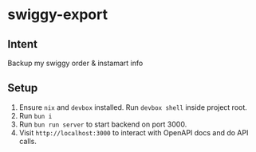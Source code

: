 # swiggy-export

## Intent
Backup my swiggy order & instamart info

## Setup
1. Ensure `nix` and `devbox` installed. Run `devbox shell` inside project root.
2. Run `bun i`
3. Run `bun run server` to start backend on port 3000.
4. Visit `http://localhost:3000` to interact with OpenAPI docs and do API calls.

